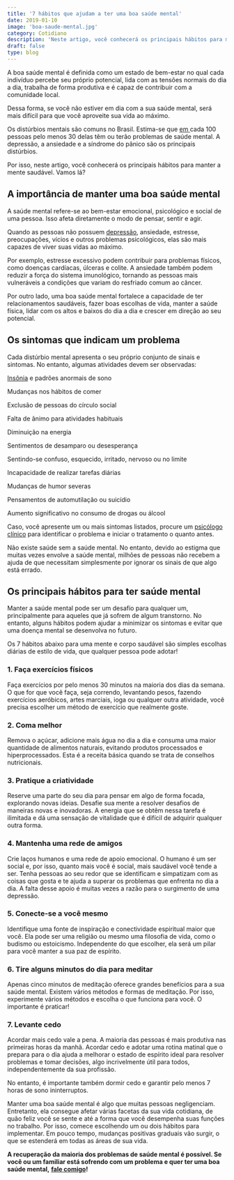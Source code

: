 ```yaml
---
title: '7 hábitos que ajudam a ter uma boa saúde mental'
date: 2019-01-10
image: 'boa-saude-mental.jpg'
category: Cotidiano
description: 'Neste artigo, você conhecerá os principais hábitos para manter a mente saudável. Vamos lá?'
draft: false
type: blog
---
```


A boa saúde mental é definida como um estado de bem-estar no qual cada indivíduo percebe seu próprio potencial, lida com as tensões normais do dia a dia, trabalha de forma produtiva e é capaz de contribuir com a comunidade local.

Dessa forma, se você não estiver em dia com a sua saúde mental, será mais difícil para que você aproveite sua vida ao máximo.

Os distúrbios mentais são comuns no Brasil. Estima-se que [em ](https://portalms.saude.gov.br/saude-de-a-z/saude-mental)cada 100 pessoas pelo menos 30 delas têm ou terão problemas de saúde mental. A depressão, a ansiedade e a síndrome do pânico são os principais distúrbios.

Por isso, neste artigo, você conhecerá os principais hábitos para manter a mente saudável. Vamos lá?

## **A importância de manter uma boa saúde mental**

A saúde mental refere-se ao bem-estar emocional, psicológico e social de uma pessoa. Isso afeta diretamente o modo de pensar, sentir e agir.

Quando as pessoas não possuem [depressão](/8-sintomas-de-depressao-que-voce-precisa-reconhecer/), ansiedade, estresse, preocupações, vícios e outros problemas psicológicos, elas são mais capazes de viver suas vidas ao máximo.

Por exemplo, estresse excessivo podem contribuir para problemas físicos, como doenças cardíacas, úlceras e colite. A ansiedade também podem reduzir a força do sistema imunológico, tornando as pessoas mais vulneráveis a condições que variam do resfriado comum ao câncer.

Por outro lado, uma boa saúde mental fortalece a capacidade de ter relacionamentos saudáveis, fazer boas escolhas de vida, manter a saúde física, lidar com os altos e baixos do dia a dia e crescer em direção ao seu potencial.

##

## **Os sintomas que indicam um problema**

Cada distúrbio mental apresenta o seu próprio conjunto de sinais e sintomas. No entanto, algumas atividades devem ser observadas:

[Insônia](/diminuir-a-insonia/) e padrões anormais de sono

Mudanças nos hábitos de comer

Exclusão de pessoas do círculo social

Falta de ânimo para atividades habituais

Diminuição na energia

Sentimentos de desamparo ou desesperança

Sentindo-se confuso, esquecido, irritado, nervoso ou no limite

Incapacidade de realizar tarefas diárias

Mudanças de humor severas

Pensamentos de automutilação ou suicídio

Aumento significativo no consumo de drogas ou álcool

Caso, você apresente um ou mais sintomas listados, procure um [psicólogo clínico](/pra-que-serve-um-psicologo-clinico/) para identificar o problema e iniciar o tratamento o quanto antes.

Não existe saúde sem a saúde mental. No entanto, devido ao estigma que muitas vezes envolve a saúde mental, milhões de pessoas não recebem a ajuda de que necessitam simplesmente por ignorar os sinais de que algo está errado.

##

## **Os principais hábitos para ter saúde mental**

Manter a saúde mental pode ser um desafio para qualquer um, principalmente para aqueles que já sofrem de algum transtorno. No entanto, alguns hábitos podem ajudar a minimizar os sintomas e evitar que uma doença mental se desenvolva no futuro.

Os 7 hábitos abaixo para uma mente e corpo saudável são simples escolhas diárias de estilo de vida, que qualquer pessoa pode adotar!

### **1. Faça exercícios físicos**

Faça exercícios por pelo menos 30 minutos na maioria dos dias da semana. O que for que você faça, seja correndo, levantando pesos, fazendo exercícios aeróbicos, artes marciais, ioga ou qualquer outra atividade, você precisa escolher um método de exercício que realmente goste.

### **2. Coma melhor**

Remova o açúcar, adicione mais água no dia a dia e consuma uma maior quantidade de alimentos naturais, evitando produtos processados e hiperprocessados. Esta é a receita básica quando se trata de conselhos nutricionais.

### **3. Pratique a criatividade**

Reserve uma parte do seu dia para pensar em algo de forma focada, explorando novas ideias. Desafie sua mente a resolver desafios de maneiras novas e inovadoras. A energia que se obtêm nessa tarefa é ilimitada e dá uma sensação de vitalidade que é difícil de adquirir qualquer outra forma.

### **4. Mantenha uma rede de amigos**

Crie laços humanos e uma rede de apoio emocional. O humano é um ser social e, por isso, quanto mais você é social, mais saudável você tende a ser. Tenha pessoas ao seu redor que se identificam e simpatizam com as coisas que gosta e te ajuda a superar os problemas que enfrenta no dia a dia. A falta desse apoio é muitas vezes a razão para o surgimento de uma depressão.

### **5. Conecte-se a você mesmo**

Identifique uma fonte de inspiração e conectividade espiritual maior que você. Ela pode ser uma religião ou mesmo uma filosofia de vida, como o budismo ou estoicismo. Independente do que escolher, ela será um pilar para você manter a sua paz de espírito.

### **6. Tire alguns minutos do dia para meditar**

Apenas cinco minutos de meditação oferece grandes benefícios para a sua saúde mental. Existem vários métodos e formas de meditação. Por isso, experimente vários métodos e escolha o que funciona para você. O importante é praticar!

### **7. Levante cedo**

Acordar mais cedo vale a pena. A maioria das pessoas é mais produtiva nas primeiras horas da manhã. Acordar cedo e adotar uma rotina matinal que o prepara para o dia ajuda a melhorar o estado de espírito ideal para resolver problemas e tomar decisões, algo incrivelmente útil para todos, independentemente da sua profissão.

No entanto, é importante também dormir cedo e garantir pelo menos 7 horas de sono ininterruptos.

Manter uma boa saúde mental é algo que muitas pessoas negligenciam. Entretanto, ela consegue afetar várias facetas da sua vida cotidiana, de quão feliz você se sente e até a forma que você desempenha suas funções no trabalho. Por isso, comece escolhendo um ou dois hábitos para implementar. Em pouco tempo, mudanças positivas graduais vão surgir, o que se estenderá em todas as áreas de sua vida.

**A recuperação da maioria dos problemas de saúde mental é possível. Se você ou um familiar está sofrendo com um problema e quer ter uma boa saúde mental,** [**fale comigo**](/contato/)**!**
